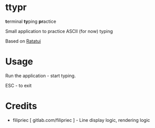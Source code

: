 # ttypr

**t**erminal **ty**ping **pr**actice

Small application to practice ASCII (for now) typing

Based on [Ratatui][Repo]

# Usage

Run the application - start typing.

ESC - to exit

# Credits

- filipriec [ gitlab.com/filipriec ] - Line display logic, rendering logic

[Repo]: https://github.com/ratatui/ratatui
